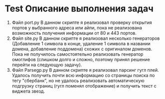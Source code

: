 # Test Описание выполнения задач
1) Файл port.py В данном скрипте я реализовал проверку открытия портов у выбранного адреса или айпи, пока не реализована возможность получения информации от 80 и 443 портов.
2) Файл site.py В данном скрипте я реализовал несколько генераторов (Добавление 1 символа в конце, удаление 1 символа в названии домена, добавление поддомена) схожих с оригиналом доменов. Пока не получилось самостоятельно реализовать генератор омоглифов (слишком долго и сложно, поэтому принял решение перейти на следующую задачу).
3) Файл Parsegp.py В данном скрипте я реализовал парсинг гугл плей. Удалось получить почти всю информацию со страницы поиска по тегу "сбербанк", но не удалось реализовать автоматическую подгрузку страниц (гугл поменял отображение) и получить текст с виджета звезд.
